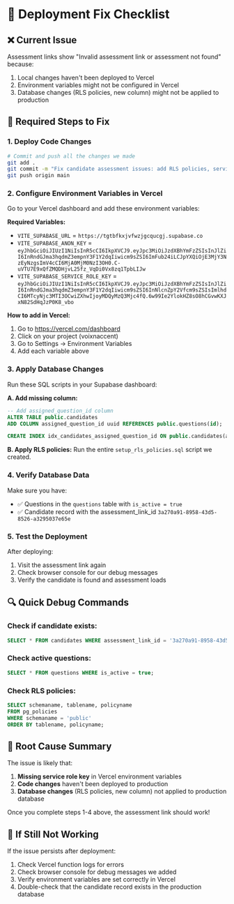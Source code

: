 # 🚀 Deployment Fix Checklist

## ❌ **Current Issue**
Assessment links show "Invalid assessment link or assessment not found" because:
1. Local changes haven't been deployed to Vercel
2. Environment variables might not be configured in Vercel
3. Database changes (RLS policies, new column) might not be applied to production

## 🔧 **Required Steps to Fix**

### **1. Deploy Code Changes**
```bash
# Commit and push all the changes we made
git add .
git commit -m "Fix candidate assessment issues: add RLS policies, service role authentication, assigned_question_id column"
git push origin main
```

### **2. Configure Environment Variables in Vercel**
Go to your Vercel dashboard and add these environment variables:

**Required Variables:**
- `VITE_SUPABASE_URL` = `https://tgtbfkxjvfwzjgcqucgj.supabase.co`
- `VITE_SUPABASE_ANON_KEY` = `eyJhbGciOiJIUzI1NiIsInR5cCI6IkpXVCJ9.eyJpc3MiOiJzdXBhYmFzZSIsInJlZiI6InRndGJma3hqdmZ3empnY3F1Y2dqIiwicm9sZSI6ImFub24iLCJpYXQiOjE3MjY3NzEyNzgsImV4cCI6MjA0MjM0NzI3OH0.C-uVTU7E9xQfZMQDHjvL25fz_VqDi0Vx8zq1TpbLIJw`
- `VITE_SUPABASE_SERVICE_ROLE_KEY` = `eyJhbGciOiJIUzI1NiIsInR5cCI6IkpXVCJ9.eyJpc3MiOiJzdXBhYmFzZSIsInJlZiI6InRndGJma3hqdmZ3empnY3F1Y2dqIiwicm9sZSI6InNlcnZpY2Vfcm9sZSIsImlhdCI6MTcyNjc3MTI3OCwiZXhwIjoyMDQyMzQ3Mjc4fQ.6w99Ie2YlokHZ8sO8hCGvwKXJxN82SdHqJzP0K8_vbo`

**How to add in Vercel:**
1. Go to https://vercel.com/dashboard
2. Click on your project (voixnaccent)
3. Go to Settings → Environment Variables
4. Add each variable above

### **3. Apply Database Changes**
Run these SQL scripts in your Supabase dashboard:

**A. Add missing column:**
```sql
-- Add assigned_question_id column
ALTER TABLE public.candidates 
ADD COLUMN assigned_question_id uuid REFERENCES public.questions(id);

CREATE INDEX idx_candidates_assigned_question_id ON public.candidates(assigned_question_id);
```

**B. Apply RLS policies:**
Run the entire `setup_rls_policies.sql` script we created.

### **4. Verify Database Data**
Make sure you have:
- ✅ Questions in the `questions` table with `is_active = true`
- ✅ Candidate record with the assessment_link_id `3a270a91-8958-43d5-8526-a3295037e65e`

### **5. Test the Deployment**
After deploying:
1. Visit the assessment link again
2. Check browser console for our debug messages
3. Verify the candidate is found and assessment loads

## 🔍 **Quick Debug Commands**

### Check if candidate exists:
```sql
SELECT * FROM candidates WHERE assessment_link_id = '3a270a91-8958-43d5-8526-a3295037e65e';
```

### Check active questions:
```sql
SELECT * FROM questions WHERE is_active = true;
```

### Check RLS policies:
```sql
SELECT schemaname, tablename, policyname 
FROM pg_policies 
WHERE schemaname = 'public' 
ORDER BY tablename, policyname;
```

## 🎯 **Root Cause Summary**

The issue is likely that:
1. **Missing service role key** in Vercel environment variables
2. **Code changes** haven't been deployed to production
3. **Database changes** (RLS policies, new column) not applied to production database

Once you complete steps 1-4 above, the assessment link should work!

## 🚨 **If Still Not Working**

If the issue persists after deployment:
1. Check Vercel function logs for errors
2. Check browser console for debug messages we added
3. Verify environment variables are set correctly in Vercel
4. Double-check that the candidate record exists in the production database
